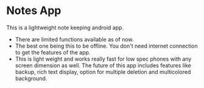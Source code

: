 # Notes App
This is a lightweight note keeping android app.
* There are limited functions available as of now.
* The best one being this to be offline. You don't need internet connection to get the features of the app.
* This is light weight and works really fast for low spec phones with any screen dimension as well.
The future of this app includes features like backup, rich text display, option for multiple deletion and multicolored background.
